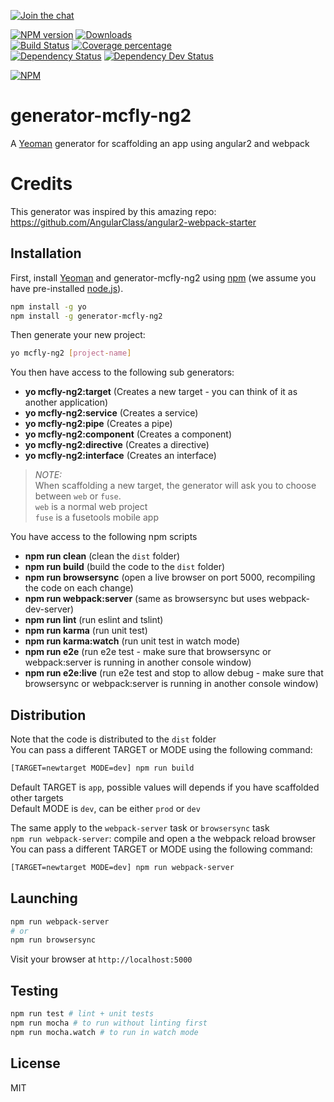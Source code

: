 [![Join the chat][gitter-image]][gitter-url]    

[![NPM version][npm-image]][npm-url] [![Downloads][downloads-image]][downloads-url]   
[![Build Status][travis-image]][travis-url] [![Coverage percentage][coveralls-image]][coveralls-url]    
[![Dependency Status][daviddm-image]][daviddm-url] [![Dependency Dev Status][daviddm-dev-image]][daviddm-dev-url]    

[![NPM][npm-nodei-image]][npm-nodei-url]

# generator-mcfly-ng2
A [Yeoman](http://yeoman.io) generator for scaffolding an app using angular2 and webpack

# Credits
This generator was inspired by this amazing repo: https://github.com/AngularClass/angular2-webpack-starter

## Installation

First, install [Yeoman](http://yeoman.io) and generator-mcfly-ng2 using [npm](https://www.npmjs.com/) (we assume you have pre-installed [node.js](https://nodejs.org/)).

```bash
npm install -g yo
npm install -g generator-mcfly-ng2
```

Then generate your new project:

```bash
yo mcfly-ng2 [project-name]
```

You then have access to the following sub generators:
* **yo mcfly-ng2:target** (Creates a new target - you can think of it as another application)
* **yo mcfly-ng2:service** (Creates a service)
* **yo mcfly-ng2:pipe** (Creates a pipe)
* **yo mcfly-ng2:component** (Creates a component)
* **yo mcfly-ng2:directive** (Creates a directive)
* **yo mcfly-ng2:interface** (Creates an interface)

> *NOTE:*    
> When scaffolding a new target, the generator will ask you to choose between `web` or `fuse`.    
> `web` is a normal web project    
> `fuse` is a fusetools mobile app    

You have access to the following npm scripts
* **npm run clean** (clean the `dist` folder)
* **npm run build** (build the code to the `dist` folder)
* **npm run browsersync** (open a live browser on port 5000, recompiling the code on each change)
* **npm run webpack:server** (same as browsersync but uses webpack-dev-server)
* **npm run lint** (run eslint and tslint)
* **npm run karma** (run unit test)
* **npm run karma:watch** (run unit test in watch mode)
* **npm run e2e** (run e2e test - make sure that browsersync or webpack:server is running in another console window) 
* **npm run e2e:live** (run e2e test and stop to allow debug - make sure that browsersync or webpack:server is running in another console window) 

## Distribution
Note that the code is distributed to the `dist` folder    
You can pass a different TARGET or MODE using the following command:

```sh
[TARGET=newtarget MODE=dev] npm run build
```

Default TARGET is `app`, possible values will depends if you have scaffolded other targets    
Default MODE is `dev`, can be either `prod` or `dev`    

The same apply to the `webpack-server` task or `browsersync` task    
`npm run webpack-server`:  compile and open a the webpack reload browser    
You can pass a different TARGET or MODE using the following command:    
```sh
[TARGET=newtarget MODE=dev] npm run webpack-server
```

## Launching
```sh
npm run webpack-server
# or
npm run browsersync
```
Visit your browser at `http://localhost:5000`

## Testing
```sh
npm run test # lint + unit tests
npm run mocha # to run without linting first
npm run mocha.watch # to run in watch mode
```

## License

MIT



[npm-image]: https://badge.fury.io/js/generator-mcfly-ng2.svg
[npm-url]: https://npmjs.org/package/generator-mcfly-ng2
[npm-nodei-image]: https://nodei.co/npm/generator-mcfly-ng2.png?downloads=false&downloadRank=false&stars=false
[npm-nodei-url]: https://nodei.co/npm/generator-mcfly-ng2
[downloads-image]: http://img.shields.io/npm/dm/generator-mcfly-ng2.svg
[downloads-url]: http://badge.fury.io/js/generator-mcfly-ng2
[travis-image]: https://travis-ci.org/mcfly-io/generator-mcfly-ng2.svg?branch=master
[travis-url]: https://travis-ci.org/mcfly-io/generator-mcfly-ng2
[daviddm-image]: https://david-dm.org/mcfly-io/generator-mcfly-ng2.svg?theme=shields.io
[daviddm-url]: https://david-dm.org/mcfly-io/generator-mcfly-ng2
[daviddm-dev-image]: https://david-dm.org/mcfly-io/generator-mcfly-ng2/dev-status.svg?theme=shields.io
[daviddm-dev-url]: https://david-dm.org/mcfly-io/generator-mcfly-ng2#info=devDependencies
[coveralls-image]: https://coveralls.io/repos/mcfly-io/generator-mcfly-ng2/badge.svg
[coveralls-url]: https://coveralls.io/r/mcfly-io/generator-mcfly-ng2
[gitter-image]: https://badges.gitter.im/Join%20Chat.svg
[gitter-url]: https://gitter.im/mcfly-io/generator-mcfly-ng2?utm_source=badge&utm_medium=badge&utm_campaign=pr-badge&utm_content=badge